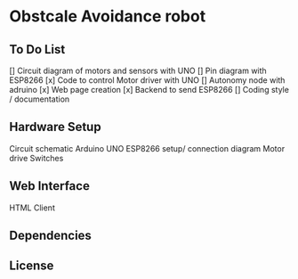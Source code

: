 # Obstcale Avoidance robot

## To Do List
[] Circuit diagram of motors and sensors with UNO
[] Pin diagram with ESP8266
[x] Code to control Motor driver with UNO
[] Autonomy node with adruino
[x] Web page creation
[x] Backend to send ESP8266
[] Coding style / documentation

## Hardware Setup
Circuit schematic
Arduino UNO
ESP8266 setup/ connection diagram
Motor drive 
Switches


## Web Interface
HTML Client


## Dependencies

## License


